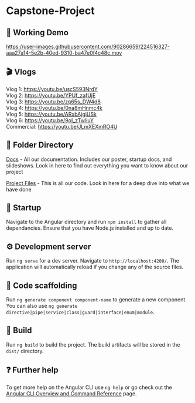 # Capstone-Project

## :pushpin: Working Demo




https://user-images.githubusercontent.com/90286659/224516327-aaa27a14-5e2b-40ed-9310-ba47e0f4c48c.mov





## :clapper: Vlogs
Vlog 1: https://youtu.be/uscS593NrdY  
Vlog 2: https://youtu.be/YPUf_zafUjE  
Vlog 3: https://youtu.be/zq65s_DW4d8  
Vlog 4: https://youtu.be/0na8mHnmc4k  
Vlog 5: https://youtu.be/ARxbAjgiUSk  
Vlog 6: https://youtu.be/9oI_zTwliuY  
Commercial: https://youtu.be/JLmXEXmRO4U



## 📒 Folder Directory
[Docs](Docs/) - All our documentation. Includes our poster, startup docs, and slideshows. Look in here to find out everything you want to know about our project

[Project Files](Project%20Files/) - This is all our code. Look in here for a deep dive into what we have done



## :red_car: Startup

Navigate to the Angular directory and run `npm install` to gather all dependancies. Ensure that you have Node.js installed and up to date.

## :gear: Development server

Run `ng serve` for a dev server. Navigate to `http://localhost:4200/`. The application will automatically reload if you change any of the source files.

## :hammer: Code scaffolding

Run `ng generate component component-name` to generate a new component. You can also use `ng generate directive|pipe|service|class|guard|interface|enum|module`.

## :construction_worker: Build

Run `ng build` to build the project. The build artifacts will be stored in the `dist/` directory.

## :question: Further help

To get more help on the Angular CLI use `ng help` or go check out the [Angular CLI Overview and Command Reference](https://angular.io/cli) page.
